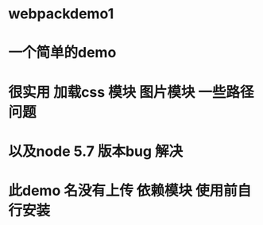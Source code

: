 # webpackdemo1

# 一个简单的demo 

# 很实用 加载css 模块 图片模块 一些路径问题

# 以及node 5.7 版本bug 解决

# 此demo 名没有上传 依赖模块 使用前自行安装